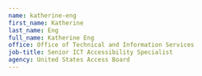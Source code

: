 ```yaml
---
name: katherine-eng
first_name: Katherine
last_name: Eng
full_name: Katherine Eng
office: Office of Technical and Information Services
job-title: Senior ICT Accessibility Specialist
agency: United States Access Board
---
```

